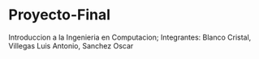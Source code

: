# Proyecto-Final
Introduccion a la Ingenieria en Computacion; Integrantes: Blanco Cristal, Villegas Luis Antonio, Sanchez Oscar
